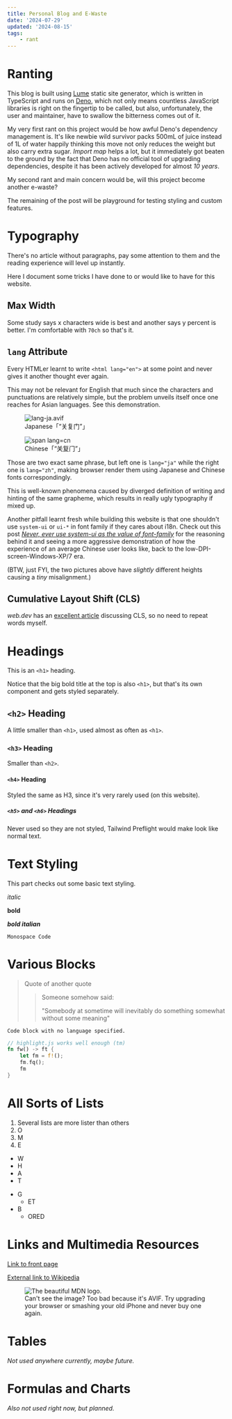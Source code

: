 ```yaml
---
title: Personal Blog and E-Waste
date: '2024-07-29'
updated: '2024-08-15'
tags:
    - rant
---
```


# Ranting

This blog is built using [Lume](//lume.land/) static site generator, which is written in TypeScript and runs on [Deno](//deno.land), which not only means countless JavaScript libraries is right on the fingertip to be called, but also, unfortunately, the user and maintainer, have to swallow the bitterness comes out of it.

My very first rant on this project would be how awful Deno's dependency management is. It's like newbie wild survivor packs 500mL of juice instead of 1L of water happily thinking this move not only reduces the weight but also carry extra sugar. *Import map* helps a lot, but it immediately got beaten to the ground by the fact that Deno has no official tool of upgrading dependencies, despite it has been actively developed for almost *10 years*.

My second rant and main concern would be, will this project become another e-waste?

The remaining of the post will be playground for testing styling and custom features.


# Typography

There's no article without paragraphs, pay some attention to them and the reading experience will level up instantly.

Here I document some tricks I have done to or would like to have for this website.

## Max Width

Some study says x characters wide is best and another says y percent is better. I'm comfortable with `70ch` so that's it.

## `lang` Attribute

Every HTMLer learnt to write `<html lang="en">` at some point and never gives it another thought ever again.

This may not be relevant for English that much since the characters and punctuations are relatively simple, but the problem unveils itself once one reaches for Asian languages. See this demonstration.

<div class="flex flex-row w-full gap-4">
    <figure class="grow">
        <img src="./lang-ja.avif" alt="lang-ja.avif">
        <figcaption lang="ja">Japanese「“关复门”」</figcaption>
    </figure>
    <figure class="grow">
        <img src="./lang-cn.avif" alt="span lang=cn">
        <figcaption lang="zh">Chinese「“关复门”」</figcaption>
    </figure>
</div>

Those are two exact same phrase, but left one is `lang="ja"` while the right one is `lang="zh"`, making browser render them using Japanese and Chinese fonts correspondingly.

This is well-known phenomena caused by diverged definition of writing and hinting of the same grapheme, which results in really ugly typography if mixed up.

Another pitfall learnt fresh while building this website is that one shouldn't use `system-ui` or `ui-*` in font family if they cares about i18n. Check out this post [*Never, ever use system-ui as the value of font-family*](https://infinnie.github.io/blog/2017/systemui.html) for the reasoning behind it and seeing a more aggressive demonstration of how the experience of an average Chinese user looks like, back to the low-DPI-screen-Windows-XP/7 era.

<p class="text-gray-500/50">
    (BTW, just FYI, the two pictures above have <i>slightly</i> different heights causing a <i>tiny</i> misalignment.)
</p>

## Cumulative Layout Shift (CLS)

*web.dev* has an [excellent article](//web.dev/articles/cls) discussing CLS, so no need to repeat words myself.


# Headings

This is an `<h1>` heading.

Notice that the big bold title at the top is also `<h1>`, but that's its own component and gets styled separately.

## `<h2>` Heading

A little smaller than `<h1>`, used almost as often as `<h1>`.

### `<h3>` Heading

Smaller than `<h2>`.

#### `<h4>` Heading

Styled the same as H3, since it's very rarely used (on this website).

##### `<h5>` and `<h6>` Headings

Never used so they are not styled, Tailwind Preflight would make
look like normal text.


# Text Styling

This part checks out some basic text styling.

*italic*

**bold**

***bold italian***

`Monospace Code`


# Various Blocks

> Quote of another quote
>
> > Someone somehow said:
> >
> >"Somebody at sometime will inevitably do something
> > somewhat without some meaning"

```
Code block with no language specified.
```

```rust
// highlight.js works well enough (tm)
fn fw() -> ft {
    let fm = f!();
    fm.fq();
    fm
}
```


# All Sorts of Lists

1. Several lists are more lister than others
2. O
3. M
4. E

- W
- H
- A
- T

* G
    * ET
* B
    * ORED


# Links and Multimedia Resources

[Link to front page](/)

[External link to Wikipedia](https://en.wikipedia.org/wiki/Main_Page)

<figure>
    <img src="./Untitled.avif" alt="The beautiful MDN logo.">
    <figcaption>
        Can't see the image? Too bad because it's AVIF. Try upgrading your browser or smashing your old iPhone and never buy one again.
    </figcaption>
</figure>


# Tables

*Not used anywhere currently, maybe future.*


# Formulas and Charts

*Also not used right now, but planned.*
